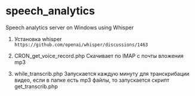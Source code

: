 # speech_analytics
Speech analytics server on Windows using Whisper


1. Установка whisper
`https://github.com/openai/whisper/discussions/1463`

2. CRON_get_voice_record.php Скачивает по IMAP с почты вложения mp3

3. while_transcrib.php Запускается каждую минуту для транскрибации видео, если в папке есть mp3 файлы, то запускается скрипт get_transcrib.php

